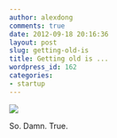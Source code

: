 ```yaml
---
author: alexdong
comments: true
date: 2012-09-18 20:16:36
layout: post
slug: getting-old-is
title: Getting old is ...
wordpress_id: 162
categories:
- startup
---
```


[![](http://alexdong.com/wp-content/uploads/2012/09/Twitter-_-alaindebotton_-Getting-older-is-a-version-....jpg)](http://alexdong.com/wp-content/uploads/2012/09/Twitter-_-alaindebotton_-Getting-older-is-a-version-....jpg)

So. Damn. True.
